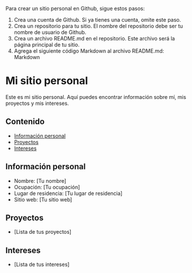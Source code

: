 Para crear un sitio personal en Github, sigue estos pasos:
1. Crea una cuenta de Github. Si ya tienes una cuenta, omite este paso.
2. Crea un repositorio para tu sitio. El nombre del repositorio debe ser tu
nombre de usuario de Github.
3. Crea un archivo README.md en el repositorio. Este archivo será la página
principal de tu sitio.
4. Agrega el siguiente código Markdown al archivo README.md:
Markdown
# Mi sitio personal
Este es mi sitio personal. Aquí puedes encontrar información sobre mí, mis
proyectos y mis intereses.
## Contenido
* [Información personal](#información-personal)
* [Proyectos](#proyectos)
* [Intereses](#intereses)
## Información personal
* Nombre: [Tu nombre]
* Ocupación: [Tu ocupación]
* Lugar de residencia: [Tu lugar de residencia]
* Sitio web: [Tu sitio web]
## Proyectos
* [Lista de tus proyectos]
## Intereses
* [Lista de tus intereses]
